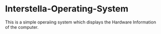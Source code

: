 # Interstella-Operating-System
This is a simple operaiing system which displays the Hardware Information of the computer.
